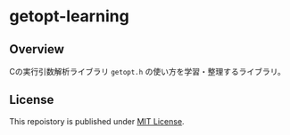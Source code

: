 # getopt-learning

## Overview

Cの実行引数解析ライブラリ `getopt.h` の使い方を学習・整理するライブラリ。

## License

This repoistory is published under [MIT License](LICENSE).
